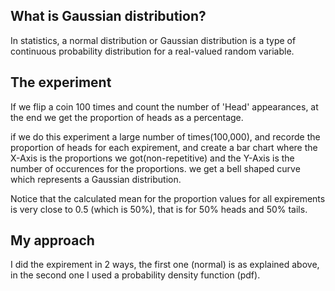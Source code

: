 ## What is Gaussian distribution?

In statistics, a normal distribution or Gaussian distribution is a type of continuous probability distribution for a real-valued random variable.

## The experiment

If we flip a coin 100 times and count the number of 'Head' appearances, at the end we get the proportion of heads as a percentage.

if we do this experiment a large number of times(100,000), and recorde the proportion of heads for each expirement, and create a bar chart where the X-Axis is the proportions we got(non-repetitive) and the Y-Axis is the number of occurences for the proportions. we get a bell shaped curve which represents a Gaussian distribution.

Notice that the calculated mean for the proportion values for all expirements is very close to 0.5 (which is 50%), that is for 50% heads and 50% tails. 
## My approach

I did the expirement in 2 ways, the first one (normal) is as explained above, in the second one I used a probability density function (pdf).
